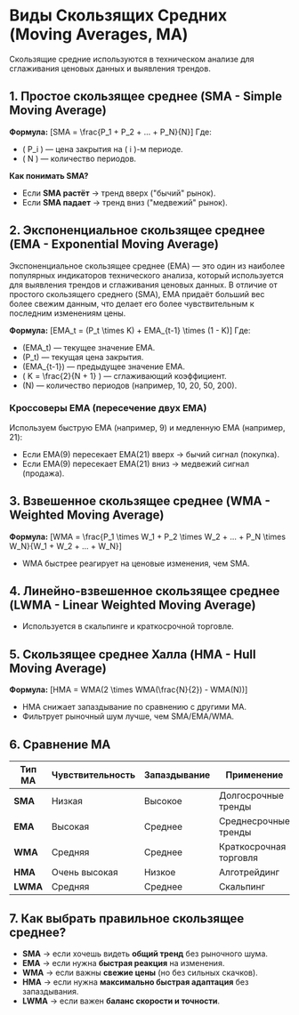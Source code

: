 # Виды Скользящих Средних (Moving Averages, MA)

Скользящие средние используются в техническом анализе для сглаживания ценовых данных и выявления трендов.

## 1. Простое скользящее среднее (SMA - Simple Moving Average)
**Формула:**
\[SMA = \frac{P_1 + P_2 + ... + P_N}{N}\]
Где:
- \( P_i \) — цена закрытия на \( i \)-м периоде.
- \( N \) — количество периодов.

**Как понимать SMA?**
- Если **SMA растёт** → тренд вверх ("бычий" рынок).
- Если **SMA падает** → тренд вниз ("медвежий" рынок).

## 2. Экспоненциальное скользящее среднее (EMA - Exponential Moving Average)

Экспоненциальное скользящее среднее (EMA) — это один из наиболее популярных индикаторов технического анализа, который используется для выявления трендов и сглаживания ценовых данных. В отличие от простого скользящего среднего (SMA), EMA придаёт больший вес более свежим данным, что делает его более чувствительным к последним изменениям цены.

**Формула:**
\[EMA_t = (P_t \times K) + EMA_{t-1} \times (1 - K)\]
Где:
- \(EMA_t\) — текущее значение EMA.
- \(P_t\) — текущая цена закрытия.
- \(EMA_{t-1}\) — предыдущее значение EMA.
- \( K = \frac{2}{N + 1} \) — сглаживающий коэффициент.
- \(N\) — количество периодов (например, 10, 20, 50, 200).

### Кроссоверы EMA (пересечение двух EMA)

Используем быструю EMA (например, 9) и медленную EMA (например, 21):
- Если EMA(9) пересекает EMA(21) вверх → бычий сигнал (покупка).
- Если EMA(9) пересекает EMA(21) вниз → медвежий сигнал (продажа).

## 3. Взвешенное скользящее среднее (WMA - Weighted Moving Average)
**Формула:**
\[WMA = \frac{P_1 \times W_1 + P_2 \times W_2 + ... + P_N \times W_N}{W_1 + W_2 + ... + W_N}\]
- WMA быстрее реагирует на ценовые изменения, чем SMA.

## 4. Линейно-взвешенное скользящее среднее (LWMA - Linear Weighted Moving Average)
- Используется в скальпинге и краткосрочной торговле.

## 5. Скользящее среднее Халла (HMA - Hull Moving Average)
**Формула:**
\[HMA = WMA(2 \times WMA(\frac{N}{2}) - WMA(N))\]
- HMA снижает запаздывание по сравнению с другими MA.
- Фильтрует рыночный шум лучше, чем SMA/EMA/WMA.

## 6. Сравнение MA
| Тип MA  | Чувствительность | Запаздывание | Применение |
|---------|----------------|---------------|------------|
| **SMA** | Низкая | Высокое | Долгосрочные тренды |
| **EMA** | Высокая | Среднее | Среднесрочные тренды |
| **WMA** | Средняя | Среднее | Краткосрочная торговля |
| **HMA** | Очень высокая | Низкое | Алготрейдинг |
| **LWMA** | Средняя | Среднее | Скальпинг |

## 7. Как выбрать правильное скользящее среднее?
- **SMA** → если хочешь видеть **общий тренд** без рыночного шума.
- **EMA** → если нужна **быстрая реакция** на изменения.
- **WMA** → если важны **свежие цены** (но без сильных скачков).
- **HMA** → если нужна **максимально быстрая адаптация** без запаздывания.
- **LWMA** → если важен **баланс скорости и точности**.

